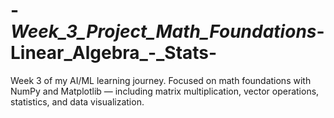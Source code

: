 # -_Week_3_Project_Math_Foundations_-Linear_Algebra_-_Stats-
Week 3 of my AI/ML learning journey. Focused on math foundations with NumPy and Matplotlib — including matrix multiplication, vector operations, statistics, and data visualization.
